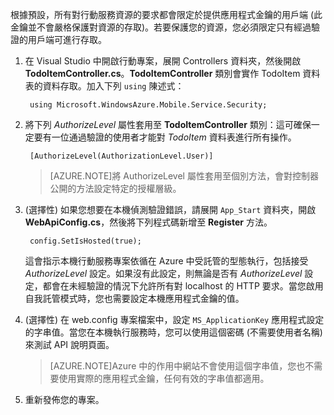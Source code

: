 

根據預設，所有對行動服務資源的要求都會限定於提供應用程式金鑰的用戶端 (此金鑰並不會嚴格保護對資源的存取)。若要保護您的資源，您必須限定只有經過驗證的用戶端可進行存取。

1. 在 Visual Studio 中開啟行動專案，展開 Controllers 資料夾，然後開啟 **TodoItemController.cs**。**TodoItemController** 類別會實作 TodoItem 資料表的資料存取。加入下列 `using` 陳述式：

		using Microsoft.WindowsAzure.Mobile.Service.Security;

2. 將下列 _AuthorizeLevel_ 屬性套用至 **TodoItemController** 類別：這可確保一定要有一位通過驗證的使用者才能對 _TodoItem_ 資料表進行所有操作。

		[AuthorizeLevel(AuthorizationLevel.User)]

	>[AZURE.NOTE]將 AuthorizeLevel 屬性套用至個別方法，會對控制器公開的方法設定特定的授權層級。

3. (選擇性) 如果您想要在本機偵測驗證錯誤，請展開 `App_Start` 資料夾，開啟 **WebApiConfig.cs**，然後將下列程式碼新增至 **Register** 方法。

		config.SetIsHosted(true);

	這會指示本機行動服務專案依循在 Azure 中受託管的型態執行，包括接受 *AuthorizeLevel* 設定。如果沒有此設定，則無論是否有 *AuthorizeLevel* 設定，都會在未經驗證的情況下允許所有對 localhost 的 HTTP 要求。當您啟用自我託管模式時，您也需要設定本機應用程式金鑰的值。

4. (選擇性) 在 web.config 專案檔案中，設定 `MS_ApplicationKey` 應用程式設定的字串值。當您在本機執行服務時，您可以使用這個密碼 (不需要使用者名稱) 來測試 API 說明頁面。

	>[AZURE.NOTE]Azure 中的作用中網站不會使用這個字串值，您也不需要使用實際的應用程式金鑰，任何有效的字串值都適用。
 
4. 重新發佈您的專案。

<!---HONumber=58-->
